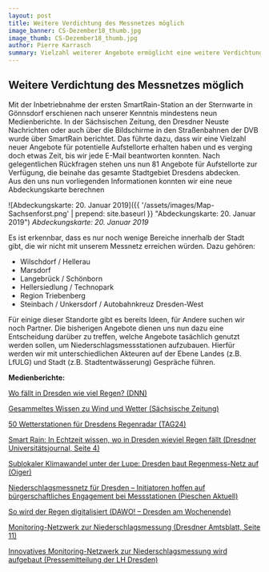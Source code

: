 ```yaml
---
layout: post
title: Weitere Verdichtung des Messnetzes möglich
image_banner: CS-Dezember18_thumb.jpg
image_thumb: CS-Dezember18_thumb.jpg
author: Pierre Karrasch
summary: Vielzahl weiterer Angebote ermöglicht eine weitere Verdichtung des SmartRain-Messnetzes
---
```


## Weitere Verdichtung des Messnetzes möglich

Mit der Inbetriebnahme der ersten SmartRain-Station an der Sternwarte in Gönnsdorf erschienen nach unserer Kenntnis mindestens neun Medienberichte. In der Sächsischen Zeitung, den Dresdner Neuste Nachrichten oder auch über die Bildschirme in den Straßenbahnen der DVB wurde über SmartRain berichtet. Das führte dazu, dass wir eine Vielzahl neuer Angebote für potentielle Aufstellorte erhalten haben und es verging doch etwas Zeit, bis wir jede E-Mail beantworten konnten. Nach gelegentlichen Rückfragen stehen uns nun 81 Angebote für Aufstellorte zur Verfügung, die beinahe das gesamte Stadtgebiet Dresdens abdecken.<br>
Aus den uns nun vorliegenden Informationen konnten wir eine neue Abdeckungskarte berechnen

 ![Abdeckungskarte: 20. Januar 2019]({{ '/assets/images/Map-Sachsenforst.png' | prepend: site.baseurl }} "Abdeckungskarte: 20. Januar 2019")
*Abdeckungskarte: 20. Januar 2019*

Es ist erkennbar, dass es nur noch wenige Bereiche innerhalb der Stadt gibt, die wir nicht mit unserem Messnetz erreichen würden. Dazu gehören:

* Wilschdorf / Hellerau
* Marsdorf
* Langebrück / Schönborn
* Hellersiedlung / Technopark
* Region Triebenberg
* Steinbach / Unkersdorf / Autobahnkreuz Dresden-West

Für einige dieser Standorte gibt es bereits Ideen, für Andere suchen wir noch Partner. Die bisherigen Angebote dienen uns nun dazu eine Entscheidung darüber zu treffen, welche Angebote tasächlich genutzt werden sollen, um Niederschlagsmessstationen aufzubauen. Hierfür werden wir mit unterschiedlichen Akteuren auf der Ebene Landes (z.B. LfULG) und Stadt (z.B. Stadtentwässerung) Gespräche führen.



**Medienberichte:**

<a href="http://www.dnn.de/Dresden/Lokales/Wo-faellt-in-Dresden-wie-viel-Regen" target="_blank">Wo fällt in Dresden wie viel Regen? (DNN)</a> 

<a href="https://www.saechsische.de/gesammeltes-wissen-zu-wind-und-wetter-5018382.html" target="_blank">Gesammeltes Wissen zu Wind und Wetter (Sächsische Zeitung)</a> 

<a href="https://www.tag24.de/nachrichten/dresden-wetterstationen-fuer-dresdens-regenradar-buergermessnetz-unwetter-ueberschwemmungen-900298#article" target="_blank">50 Wetterstationen für Dresdens Regenradar (TAG24)</a> 

<a href="https://tu-dresden.de/tu-dresden/newsportal/ressourcen/dateien/universitaetsjournal/uj_pdfs/uj_2019/UJ02-19.pdf?lang=de" target="_blank">Smart Rain: In Echtzeit wissen, wo in Dresden wieviel Regen fällt (Dresdner Universitätsjournal, Seite 4)</a> 

<a href="https://oiger.de/2018/12/12/sublokaler-klimawandel-unter-der-lupe-dresden-baut-regenmess-netz-auf/170205" target="_blank">Sublokaler Klimawandel unter der Lupe: Dresden baut Regenmess-Netz auf (Oiger)</a> 

<a href="https://pieschen-aktuell.de/2018/niederschlagsmessnetz-fuer-dresden-initiatoren-hoffen-auf-buergerschaftliches-engagement-bei-messstationen/" target="_blank">Niederschlagsmessnetz für Dresden – Initiatoren hoffen auf bürgerschaftliches Engagement bei Messstationen (Pieschen Aktuell)</a> 

<a href="https://dawo-dresden.de/2018/12/17/so-wird-der-regen-digitalisiert/" target="_blank">So wird der Regen digitalisiert (DAWO! – Dresden am Wochenende)</a> 

<a href="https://www.dresden.de/media/pdf/amtsblatt/dresdner-amtsblatt-2018-51-52.pdf" target="_blank">Monitoring-Netzwerk zur Niederschlagsmessung (Dresdner Amtsblatt, Seite 11)</a> 

<a href="https://www.dresden.de/de/rathaus/aktuelles/pressemitteilungen/2018/12/pm_032.php" target="_blank">Innovatives Monitoring-Netzwerk zur Niederschlagsmessung wird aufgebaut (Pressemitteilung der LH Dresden)</a> 
